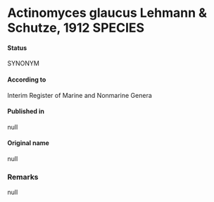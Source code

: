 Actinomyces glaucus Lehmann & Schutze, 1912 SPECIES
=======

#### Status
SYNONYM

#### According to
Interim Register of Marine and Nonmarine Genera

#### Published in
null

#### Original name
null

### Remarks
null
